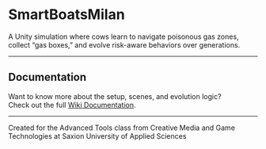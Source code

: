 # SmartBoatsMilan

A Unity simulation where cows learn to navigate poisonous gas zones, collect “gas boxes,” and evolve risk-aware behaviors over generations.

---

## Documentation

Want to know more about the setup, scenes, and evolution logic?  
Check out the full [Wiki Documentation](https://github.com/Zeepreep/SmartBoatsMilan/wiki/Documentation).

---

Created for the Advanced Tools class from Creative Media and Game Technologies at Saxion University of Applied Sciences
